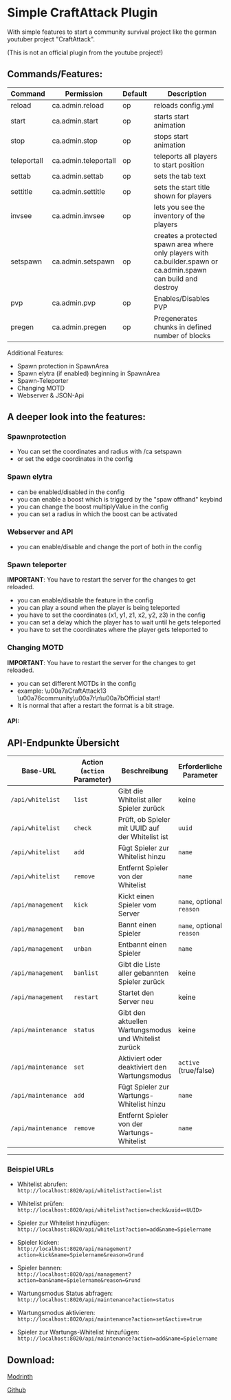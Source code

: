 # Simple CraftAttack Plugin

With simple features to start a community survival project like the german youtuber project "CraftAttack".

(This is not an official plugin from the youtube project!)

## Commands/Features:

Command | Permission | Default | Description
-------- | -------- | -------- | --------
reload | ca.admin.reload | op | reloads config.yml
start | ca.admin.start | op | starts start animation
stop | ca.admin.stop | op | stops start animation
teleportall | ca.admin.teleportall | op | teleports all players to start position
settab | ca.admin.settab | op | sets the tab text
settitle | ca.admin.settitle | op | sets the start title shown for players
invsee | ca.admin.invsee | op | lets you see the inventory of the players
setspawn | ca.admin.setspawn | op | creates a protected spawn area where only players with ca.builder.spawn or ca.admin.spawn can build and destroy
pvp | ca.admin.pvp | op | Enables/Disables PVP
pregen | ca.admin.pregen | op | Pregenerates chunks in defined number of blocks

Additional Features:
- Spawn protection in SpawnArea
- Spawn elytra (if enabled) beginning in SpawnArea 
- Spawn-Teleporter
- Changing MOTD
- Webserver & JSON-Api

## A deeper look into the features:

### Spawnprotection
- You can set the coordinates and radius with /ca setspawn <x> <y> <z> <radius>
- or set the edge coordinates in the config

### Spawn elytra
- can be enabled/disabled in the config
- you can enable a boost which is triggerd by the "spaw offhand" keybind
- you can change the boost multiplyValue in the config
- you can set a radius in which the boost can be activated

### Webserver and API
- you can enable/disable and change the port of both in the config

### Spawn teleporter
**IMPORTANT**: You have to restart the server for the changes to get reloaded.
- you can enable/disable the feature in the config
- you can play a sound when the player is being teleported
- you have to set the coordinates (x1, y1, z1, x2, y2, z3) in the config
- you can set a delay which the player has to wait until he gets teleported
- you have to set the coordinates where the player gets teleported to

### Changing MOTD
**IMPORTANT**: You have to restart the server for the changes to get reloaded.
- you can set different MOTDs in the config
- example: \u00a7aCraftAttack13 \u00a76community\u00a7r\n\u00a7bOfficial start!
- It is normal that after a restart the format is a bit strage.

#### API:

## API-Endpunkte Übersicht

| Base-URL           | Action (`action` Parameter)  | Beschreibung                                            | Erforderliche Parameter          |
|--------------------|------------------------------|--------------------------------------------------------|---------------------------------|
| `/api/whitelist`   | `list`                       | Gibt die Whitelist aller Spieler zurück                | keine                          |
| `/api/whitelist`   | `check`                      | Prüft, ob Spieler mit UUID auf der Whitelist ist       | `uuid`                         |
| `/api/whitelist`   | `add`                        | Fügt Spieler zur Whitelist hinzu                        | `name`                         |
| `/api/whitelist`   | `remove`                     | Entfernt Spieler von der Whitelist                      | `name`                         |
| `/api/management`  | `kick`                       | Kickt einen Spieler vom Server                           | `name`, optional `reason`      |
| `/api/management`  | `ban`                        | Bannt einen Spieler                                     | `name`, optional `reason`      |
| `/api/management`  | `unban`                      | Entbannt einen Spieler                                  | `name`                         |
| `/api/management`  | `banlist`                    | Gibt die Liste aller gebannten Spieler zurück           | keine                          |
| `/api/management`  | `restart`                    | Startet den Server neu                                  | keine                          |
| `/api/maintenance` | `status`                     | Gibt den aktuellen Wartungsmodus und Whitelist zurück  | keine                          |
| `/api/maintenance` | `set`                        | Aktiviert oder deaktiviert den Wartungsmodus            | `active` (true/false)          |
| `/api/maintenance` | `add`                        | Fügt Spieler zur Wartungs-Whitelist hinzu               | `name`                         |
| `/api/maintenance` | `remove`                     | Entfernt Spieler von der Wartungs-Whitelist             | `name`                         |

---

### Beispiel URLs

- Whitelist abrufen:  
  `http://localhost:8020/api/whitelist?action=list`

- Whitelist prüfen:  
  `http://localhost:8020/api/whitelist?action=check&uuid=<UUID>`

- Spieler zur Whitelist hinzufügen:  
  `http://localhost:8020/api/whitelist?action=add&name=Spielername`

- Spieler kicken:  
  `http://localhost:8020/api/management?action=kick&name=Spielername&reason=Grund`

- Spieler bannen:  
  `http://localhost:8020/api/management?action=ban&name=Spielername&reason=Grund`

- Wartungsmodus Status abfragen:  
  `http://localhost:8020/api/maintenance?action=status`

- Wartungsmodus aktivieren:  
  `http://localhost:8020/api/maintenance?action=set&active=true`

- Spieler zur Wartungs-Whitelist hinzufügen:  
  `http://localhost:8020/api/maintenance?action=add&name=Spielername`


## Download:

[Modrinth](https://modrinth.com/plugin/simple-craftattack#download)

[Github](https://github.com/VoidableMoon884/CraftAttack)